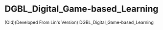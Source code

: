 # DGBL_Digital_Game-based_Learning
(Old)(Developed From Lin's Version) DGBL_Digital_Game-based_Learning
